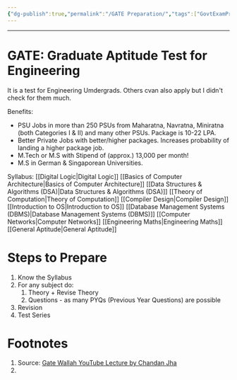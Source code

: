 ```yaml
---
{"dg-publish":true,"permalink":"/GATE Preparation/","tags":["GovtExamPrep"]}
---
```


---
# GATE: Graduate Aptitude Test for Engineering
It is a test for Engineering Umdergrads. Others cvan also apply but I didn't check for them much.

Benefits:
- PSU Jobs in more than 250 PSUs from Maharatna, Navratna, Miniratna (both Categories I & II) and many other PSUs. Package is 10-22 LPA.
- Better Private Jobs with better/higher packages. Increases probability of landing a higher package job.
- M.Tech or M.S with Stipend of (approx.) 13,000 per month!
- M.S in German & Singaporean Universities.

Syllabus:
[[Digital Logic\|Digital Logic]]
[[Basics of Computer Architecture\|Basics of Computer Architecture]]
[[Data Structures & Algorithms (DSA)\|Data Structures & Algorithms (DSA)]]
[[Theory of Computation\|Theory of Computation]]
[[Compiler Design\|Compiler Design]]
[[Introduction to OS\|Introduction to OS]]
[[Database Management Systems (DBMS)\|Database Management Systems (DBMS)]]
[[Computer Networks\|Computer Networks]]
[[Engineering Maths\|Engineering Maths]]
[[General Aptitude\|General Aptitude]]

# Steps to Prepare
1. Know the Syllabus
2. For any subject do:
	1. Theory + Revise Theory
	2. Questions - as many PYQs (Previous Year Questions) are possible
3. Revision
4. Test Series



# Footnotes
1. Source: [Gate Wallah YouTube Lecture by Chandan Jha](https://www.youtube.com/live/9s3J72gcokc?si=cYPsggFhfN8wrx1y)
2. 